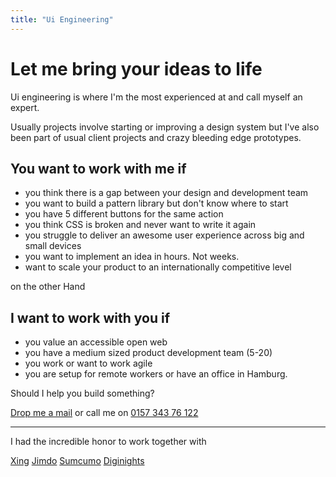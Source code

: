 ```yaml
---
title: "Ui Engineering"
---
```


# Let me bring your ideas to life

Ui engineering is where I'm the most experienced at and call myself an expert.

Usually projects involve starting or improving a design system but I've also been part of usual client projects and crazy bleeding edge prototypes.

## You want to work with me if

<ul class="ld-list">
<li class="ld-list__item">you think there is a gap between your design and development team</li>
<li class="ld-list__item">you want to build a pattern library but don't know where to start</li>
<li class="ld-list__item">you have 5 different buttons for the same action</li>
<li class="ld-list__item">you think CSS is broken and never want to write it again</li>
<li class="ld-list__item">you struggle to deliver an awesome user experience across big and small devices</li>
<li class="ld-list__item">you want to implement an idea in hours. Not weeks.</li>
<li class="ld-list__item">want to scale your product to an internationally competitive level</li>
</ul>

on the other Hand

## I want to work with you if

<ul class="ld-list">
    <li class="ld-list__item">you value an accessible open web</li>
    <li class="ld-list__item">you have a medium sized product development team (5-20)</li>
    <li class="ld-list__item">you work or want to work agile</li>
    <li class="ld-list__item">you are setup for remote workers or have an office in Hamburg.</li>
</ul>

Should I help you build something?

<a class="ld-button" href="mailto:uiengineering@lassediercks.de">Drop me a mail</a> or call me on <a class="ld-link" href="tel:0157 343 76 122">0157 343 76 122</a>

---

I had the incredible honor to work together with

<a class="ld-link" href="https://xing.com">Xing</a>
<a class="ld-link" href="https://jimdo.com">Jimdo</a>
<a class="ld-link" href="http://sumcumo.com/">Sumcumo</a>
<a class="ld-link" href="http://diginights.com/">Diginights</a>
